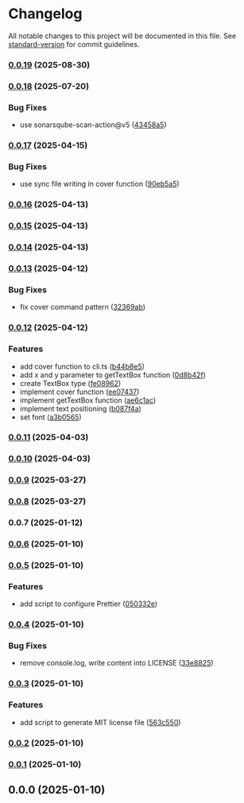 # Changelog

All notable changes to this project will be documented in this file. See [standard-version](https://github.com/conventional-changelog/standard-version) for commit guidelines.

### [0.0.19](https://github.com/rdarida/bobp/compare/v0.0.18...v0.0.19) (2025-08-30)

### [0.0.18](https://github.com/rdarida/bobp/compare/v0.0.17...v0.0.18) (2025-07-20)


### Bug Fixes

* use sonarsqube-scan-action@v5 ([43458a5](https://github.com/rdarida/bobp/commit/43458a5395dd06dac3934c0276c750f84432775a))

### [0.0.17](https://github.com/rdarida/bobp/compare/v0.0.16...v0.0.17) (2025-04-15)


### Bug Fixes

* use sync file writing in cover function ([90eb5a5](https://github.com/rdarida/bobp/commit/90eb5a59c18629a875a88a1c546aead51c462650))

### [0.0.16](https://github.com/rdarida/bobp/compare/v0.0.15...v0.0.16) (2025-04-13)

### [0.0.15](https://github.com/rdarida/bobp/compare/v0.0.14...v0.0.15) (2025-04-13)

### [0.0.14](https://github.com/rdarida/bobp/compare/v0.0.13...v0.0.14) (2025-04-13)

### [0.0.13](https://github.com/rdarida/bobp/compare/v0.0.12...v0.0.13) (2025-04-12)


### Bug Fixes

* fix cover command pattern ([32369ab](https://github.com/rdarida/bobp/commit/32369ab55ac308c33ded9b33e44b3caf2275ed16))

### [0.0.12](https://github.com/rdarida/bobp/compare/v0.0.11...v0.0.12) (2025-04-12)


### Features

* add cover function to cli.ts ([b44b8e5](https://github.com/rdarida/bobp/commit/b44b8e53cb0933468bfcdbd12f49899b19f70941))
* add x and y parameter to getTextBox function ([0d8b42f](https://github.com/rdarida/bobp/commit/0d8b42fd9dc2c19d7964536642b772fc6f89e4a5))
* create TextBox type ([fe08962](https://github.com/rdarida/bobp/commit/fe08962230bea89d337931e41f7641bbe27fda41))
* implement cover function ([ee07437](https://github.com/rdarida/bobp/commit/ee0743734ba624c049b40477f91912d0296e0844))
* implement getTextBox function ([ae6c1ac](https://github.com/rdarida/bobp/commit/ae6c1ac0b96c96cd8d744cc20cb16081ad6414dd))
* implement text positioning ([b087f4a](https://github.com/rdarida/bobp/commit/b087f4a18244e0ca8c2f7d25681ed1a69415312b))
* set font ([a3b0565](https://github.com/rdarida/bobp/commit/a3b05659f085773fc5a6a50053369df5dd12ec78))

### [0.0.11](https://github.com/rdarida/bobp/compare/v0.0.10...v0.0.11) (2025-04-03)

### [0.0.10](https://github.com/rdarida/bobp/compare/v0.0.9...v0.0.10) (2025-04-03)

### [0.0.9](https://github.com/rdarida/bobp/compare/v0.0.7...v0.0.9) (2025-03-27)

### [0.0.8](https://github.com/rdarida/bobp/compare/v0.0.7...v0.0.8) (2025-03-27)

### 0.0.7 (2025-01-12)

### [0.0.6](https://github.com/rdarida/bobp/compare/v0.0.5...v0.0.6) (2025-01-10)

### [0.0.5](https://github.com/rdarida/bobp/compare/v0.0.4...v0.0.5) (2025-01-10)


### Features

* add script to configure Prettier ([050332e](https://github.com/rdarida/bobp/commit/050332ee084cd35df2284e901bd64868c0cb80a8))

### [0.0.4](https://github.com/rdarida/bobp/compare/v0.0.3...v0.0.4) (2025-01-10)


### Bug Fixes

* remove console.log, write content into LICENSE ([33e8825](https://github.com/rdarida/bobp/commit/33e8825a8e34c65340d8625b789a9246a93eef48))

### [0.0.3](https://github.com/rdarida/bobp/compare/v0.0.2...v0.0.3) (2025-01-10)


### Features

* add script to generate MIT license file ([563c550](https://github.com/rdarida/bobp/commit/563c5507c1c0c912606c5b5dce3c83568cf227d1))

### [0.0.2](https://github.com/rdarida/bobp/compare/v0.0.1...v0.0.2) (2025-01-10)

### [0.0.1](https://github.com/rdarida/bobp/compare/v0.0.0...v0.0.1) (2025-01-10)

## 0.0.0 (2025-01-10)
